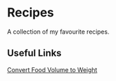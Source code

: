 # Recipes

A collection of my favourite recipes.

## Useful Links

[Convert Food Volume to Weight](https://www.aqua-calc.com/calculate/food-volume-to-weight)

